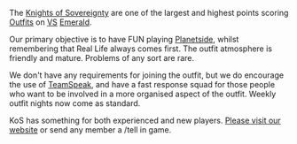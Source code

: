 The [Knights of Sovereignty](http://www.knightsofsovereignty.org) are
one of the largest and highest points scoring
[Outfits](../terminology/Outfit.md) on [VS](../etc/Vanu_Sovereignty.md)
[Emerald](../etc/Emerald.md).

Our primary objective is to have FUN playing
[Planetside](../etc/PlanetSide.md), whilst remembering that Real Life
always comes first. The outfit atmosphere is friendly and mature.
Problems of any sort are rare.

We don't have any requirements for joining the outfit, but we do
encourage the use of [TeamSpeak](../etc/TeamSpeak.md), and have a fast
response squad for those people who want to be involved in a more
organised aspect of the outfit. Weekly outfit nights now come as
standard.

KoS has something for both experienced and new players. [Please visit
our website](http://www.knightsofsovereignty.org) or send any member a
/tell in game.
